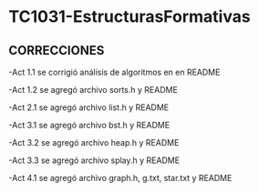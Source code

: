 # TC1031-EstructurasFormativas

## CORRECCIONES
-Act 1.1 se corrigió análisis de algoritmos en en README

-Act 1.2 se agregó archivo sorts.h y README

-Act 2.1 se agregó archivo list.h y README

-Act 3.1 se agregó archivo bst.h y README

-Act 3.2 se agregó archivo heap.h y README

-Act 3.3 se agregó archivo splay.h y README

-Act 4.1 se agregó archivo graph.h, g.txt, star.txt y README
